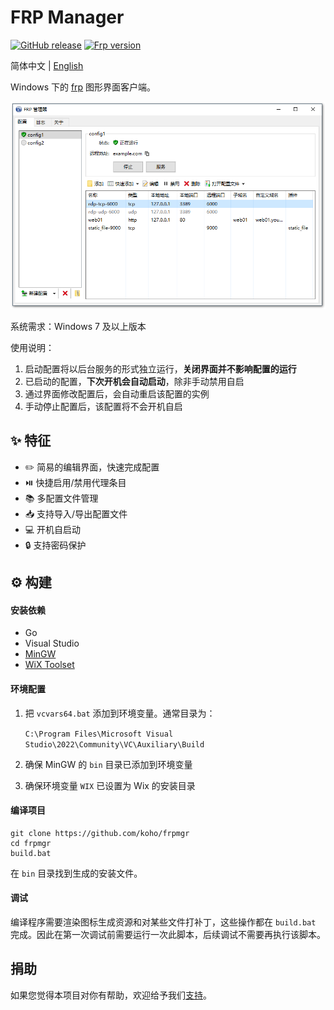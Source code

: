 # FRP Manager

[![GitHub release](https://img.shields.io/github/tag/koho/frpmgr.svg?label=release)](https://github.com/koho/frpmgr/releases)
[![Frp version](https://img.shields.io/endpoint?url=https%3A%2F%2Fgo.shields.workers.dev%2Fkoho%2Ffrpmgr%2Fmaster%3Fname%3Dfrp)](https://github.com/fatedier/frp)

简体中文 | [English](README_en.md)

Windows 下的 [frp](https://github.com/fatedier/frp) 图形界面客户端。

![screenshot](/docs/screenshot_zh.png)

系统需求：Windows 7 及以上版本

使用说明：

1. 启动配置将以后台服务的形式独立运行，**关闭界面并不影响配置的运行**
2. 已启动的配置，**下次开机会自动启动**，除非手动禁用自启
3. 通过界面修改配置后，会自动重启该配置的实例
4. 手动停止配置后，该配置将不会开机自启

## :sparkles: 特征

* :pencil2: 简易的编辑界面，快速完成配置
* :play_or_pause_button: 快捷启用/禁用代理条目
* 📚 多配置文件管理
* :inbox_tray: 支持导入/导出配置文件
* :computer: 开机自启动
* :lock: 支持密码保护

## :gear: 构建

#### 安装依赖

- Go
- Visual Studio
- [MinGW](https://www.mingw-w64.org/)
- [WiX Toolset](https://wixtoolset.org/)

#### 环境配置

1. 把 `vcvars64.bat` 添加到环境变量。通常目录为：

   `C:\Program Files\Microsoft Visual Studio\2022\Community\VC\Auxiliary\Build`

2. 确保 MinGW 的 `bin` 目录已添加到环境变量

3. 确保环境变量 `WIX` 已设置为 Wix 的安装目录

#### 编译项目

```shell
git clone https://github.com/koho/frpmgr
cd frpmgr
build.bat
```

在 `bin` 目录找到生成的安装文件。

#### 调试

编译程序需要渲染图标生成资源和对某些文件打补丁，这些操作都在 `build.bat` 完成。因此在第一次调试前需要运行一次此脚本，后续调试不需要再执行该脚本。

## 捐助

如果您觉得本项目对你有帮助，欢迎给予我们[支持](/docs/donate-wechat.jpg)。
